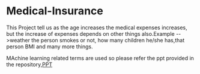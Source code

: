 # Medical-Insurance
<P>This Project tell us as the age increases the medical expenses increases, but the increase of expenses depends on other things also.Example -->weather the person smokes or not, how many children he/she has,that person BMI and many more things.</p>
<p>MAchine learning related terms are used so please refer the ppt provided in the repository,<a href="https://github.com/FaizanShaikh-3033/Medical_Expenses_Prediction/blob/main/Medical%20Health%20Expenses.pptx">PPT</a>
